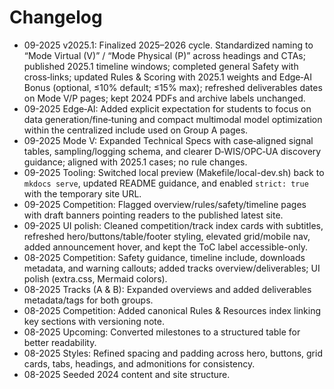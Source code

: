 # Changelog

- 09-2025 v2025.1: Finalized 2025–2026 cycle. Standardized naming to “Mode Virtual (V)” / “Mode Physical (P)” across headings and CTAs; published 2025.1 timeline windows; completed general Safety with cross‑links; updated Rules & Scoring with 2025.1 weights and Edge‑AI Bonus (optional, ≤10% default; ≤15% max); refreshed deliverables dates on Mode V/P pages; kept 2024 PDFs and archive labels unchanged.
- 09-2025 Edge‑AI: Added explicit expectation for students to focus on data generation/fine‑tuning and compact multimodal model optimization within the centralized include used on Group A pages.
- 09-2025 Mode V: Expanded Technical Specs with case‑aligned signal tables, sampling/logging schema, and clearer D‑WIS/OPC‑UA discovery guidance; aligned with 2025.1 cases; no rule changes.
- 09-2025 Tooling: Switched local preview (Makefile/local-dev.sh) back to `mkdocs serve`, updated README guidance, and enabled `strict: true` with the temporary site URL.
- 09-2025 Competition: Flagged overview/rules/safety/timeline pages with draft banners pointing readers to the published latest site.
- 09-2025 UI polish: Cleaned competition/track index cards with subtitles, refreshed hero/buttons/table/footer styling, elevated grid/mobile nav, added announcement hover, and kept the ToC label accessible-only.
- 08-2025 Competition: Safety guidance, timeline include, downloads metadata, and warning callouts; added tracks overview/deliverables; UI polish (extra.css, Mermaid colors).
- 08-2025 Tracks (A & B): Expanded overviews and added deliverables metadata/tags for both groups.
- 08-2025 Competition: Added canonical Rules & Resources index linking key sections with versioning note.
- 08-2025 Upcoming: Converted milestones to a structured table for better readability.
- 08-2025 Styles: Refined spacing and padding across hero, buttons, grid cards, tabs, headings, and admonitions for consistency.
- 08-2025 Seeded 2024 content and site structure.
